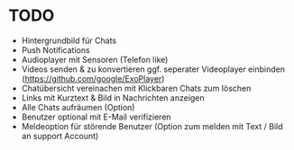 # TODO

* Hintergrundbild für Chats
* Push Notifications
* Audioplayer mit Sensoren (Telefon like)
* Videos senden & zu konvertieren ggf. seperater Videoplayer einbinden (https://github.com/google/ExoPlayer)
* Chatübersicht vereinachen mit Klickbaren Chats zum löschen
* Links mit Kurztext & Bild in Nachrichten anzeigen
* Alle Chats aufräumen (Option)
* Benutzer optional mit E-Mail verifizieren 
* Meldeoption für störende Benutzer (Option zum melden mit Text / Bild an support Account)